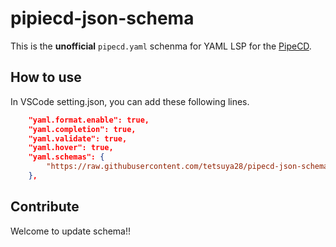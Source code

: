 # pipiecd-json-schema
This is the **unofficial** `pipecd.yaml` schenma for YAML LSP for the [PipeCD](https://github.com/pipe-cd/pipecd).

## How to use
In VSCode setting.json, you can add these following lines.

```json
    "yaml.format.enable": true,
    "yaml.completion": true,
    "yaml.validate": true,
    "yaml.hover": true,
    "yaml.schemas": {
        "https://raw.githubusercontent.com/tetsuya28/pipecd-json-schema/master/pipecd.yaml.json": ["*pipecd.yaml", "*pipe.yaml"],
    },
```

## Contribute
Welcome to update schema!!
